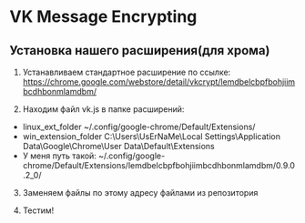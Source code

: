 VK Message Encrypting
=======================

Установка нашего расширения(для хрома)
--------------------------------------

1. Устанавливаем стандартное расширение по ссылке:
https://chrome.google.com/webstore/detail/vkcrypt/lemdbelcbpfbohjiimbcdhbonmlamdbm/

2. Находим файл vk.js в папке расширений:
 * linux_ext_folder			~/.config/google-chrome/Default/Extensions/
 * win_extension_folder		C:\Users\UsErNaMe\Local Settings\Application Data\Google\Chrome\User Data\Default\Extensions
 * У меня путь такой: ~/.config/google-chrome/Default/Extensions/lemdbelcbpfbohjiimbcdhbonmlamdbm/0.9.0.2_0/

3. Заменяем файлы по этому адресу файлами из репозитория

4. Тестим!
